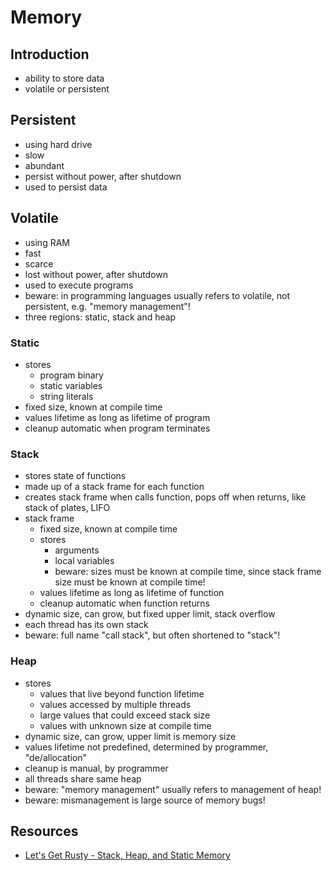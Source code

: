 # Memory



## Introduction

- ability to store data
- volatile or persistent



## Persistent

- using hard drive
- slow
- abundant
- persist without power, after shutdown
- used to persist data



## Volatile

- using RAM
- fast
- scarce
- lost without power, after shutdown
- used to execute programs
- beware: in programming languages usually refers to volatile, not persistent, e.g. "memory management"!
- three regions: static, stack and heap

### Static

- stores
  - program binary
  - static variables
  - string literals
- fixed size, known at compile time
- values lifetime as long as lifetime of program
- cleanup automatic when program terminates

### Stack

- stores state of functions
- made up of a stack frame for each function
- creates stack frame when calls function, pops off when returns, like stack of plates, LIFO
- stack frame
  - fixed size, known at compile time
  - stores
    - arguments
    - local variables
    - beware: sizes must be known at compile time, since stack frame size must be known at compile time!
  - values lifetime as long as lifetime of function
  - cleanup automatic when function returns
- dynamic size, can grow, but fixed upper limit, stack overflow
- each thread has its own stack
- beware: full name "call stack", but often shortened to "stack"!

### Heap

- stores
  - values that live beyond function lifetime
  - values accessed by multiple threads
  - large values that could exceed stack size
  - values with unknown size at compile time
- dynamic size, can grow, upper limit is memory size
- values lifetime not predefined, determined by programmer, "de/allocation"
- cleanup is manual, by programmer
- all threads share same heap
- beware: "memory management" usually refers to management of heap!
- beware: mismanagement is large source of memory bugs!



## Resources

- [Let's Get Rusty - Stack, Heap, and Static Memory](https://youtube.com/watch?v=NnLdGKoz1ls)
